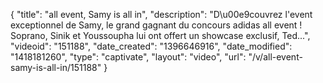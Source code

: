 {
    "title": "all event, Samy is all in",
    "description": "D\u00e9couvrez l'event exceptionnel de Samy, le grand gagnant du concours adidas all event ! Soprano, Sinik et Youssoupha lui ont offert un showcase exclusif, Ted...",
    "videoid": "151188",
    "date_created": "1396646916",
    "date_modified": "1418181260",
    "type": "captivate",
    "layout": "video",
    "url": "\/v\/all-event-samy-is-all-in\/151188"
}